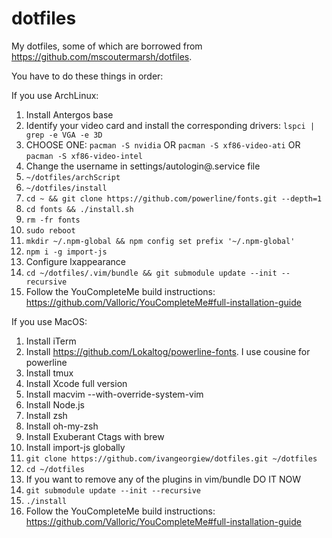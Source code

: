 # dotfiles
My dotfiles, some of which are borrowed from https://github.com/mscoutermarsh/dotfiles.

You have to do these things in order:

If you use ArchLinux:
1) Install Antergos base
2) Identify your video card and install the corresponding drivers: `lspci | grep -e VGA -e 3D`
3) CHOOSE ONE: `pacman -S nvidia` OR `pacman -S xf86-video-ati` OR `pacman -S xf86-video-intel`
4) Change the username in settings/autologin@.service file
5) `~/dotfiles/archScript`
6) `~/dotfiles/install`
7) `cd ~ && git clone https://github.com/powerline/fonts.git --depth=1`
8) `cd fonts && ./install.sh`
9) `rm -fr fonts`
10) `sudo reboot`
11) `mkdir ~/.npm-global && npm config set prefix '~/.npm-global'`
12) `npm i -g import-js`
14) Configure lxappearance
15) `cd ~/dotfiles/.vim/bundle && git submodule update --init --recursive`
16) Follow the YouCompleteMe build instructions: https://github.com/Valloric/YouCompleteMe#full-installation-guide

If you use MacOS:
1) Install iTerm
2) Install https://github.com/Lokaltog/powerline-fonts. I use cousine for powerline
3) Install tmux
4) Install Xcode full version
5) Install macvim --with-override-system-vim
6) Install Node.js
7) Install zsh
8) Install oh-my-zsh
9) Install Exuberant Ctags with brew
10) Install import-js globally
11) `git clone https://github.com/ivangeorgiew/dotfiles.git ~/dotfiles`
12) `cd ~/dotfiles`
13) If you want to remove any of the plugins in vim/bundle DO IT NOW
14) `git submodule update --init --recursive`
15) `./install`
16) Follow the YouCompleteMe build instructions: https://github.com/Valloric/YouCompleteMe#full-installation-guide
